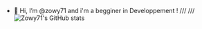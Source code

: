 - 👋  Hi, I’m @zowy71 and i'm a begginer in Developpement !
///
///
![Zowy71's GitHub stats](https://github-readme-stats.vercel.app/api?username=Zowy71&show_icons=true&theme=github_dark)
